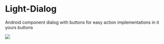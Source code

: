 # Light-Dialog
Android component dialog with buttons for easy action implementations in it yours buttons



[![](https://jitpack.io/v/michel566/Light-Dialog.svg)](https://jitpack.io/#michel566/Light-Dialog)
